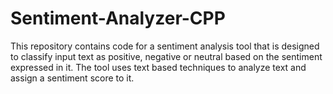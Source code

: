 # Sentiment-Analyzer-CPP
This repository contains code for a sentiment analysis tool that is designed to classify input text as positive, negative or neutral based on the sentiment expressed in it. The tool uses text based techniques to analyze text and assign a sentiment score to it.
